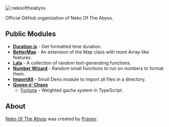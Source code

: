 ![:nekooftheabyss](https://count.nekooftheabyss.moe/get/@nekooftheabyss-git?theme=gelbooru)

Official GitHub organization of Neko Of The Abyss.

## Public Modules
- [**Duration.js**](https://github.com/nekooftheabyss/duration.js) - Get formatted time duration.
- [**BetterMap**](https://github.com/nekooftheabyss/bettermap) - An extension of the Map class with more Array-like features.
- [**Lala**](https://github.com/nekooftheabyss/lala) - A collection of random text-generating functions.
- [**Number Wizard**](https://github.com/nekooftheabyss/number-wizard) - Random small functions to run on numbers to format them.
- [**ImportAll**](https://github.com/nekooftheabyss/importall) - Small Deno module to import all files in a directory.
- [**Queen o' Chaos**](https://github.com/queenochaos)
  - [Fortuna](https://github.com/queenochaos/fortuna) - Weighted gacha system in TypeScript.

## About
[Neko Of The Abyss](https://nekooftheabyss.moe) was created by [Pranev](https://github.com/retraigo).
